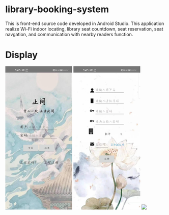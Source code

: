# library-booking-system
This is front-end source code developed in Android Studio. This application realize Wi-Fi indoor locating, 
library seat countdown, seat reservation, seat navgation, and communication with nearby readers function.
# Display

<img src="https://github.com/leah-lllllll/library-booking-system/blob/master/images/login.jpg" width="210px">
<img src="https://github.com/leah-lllllll/library-booking-system/blob/master/images/register.jpg" width="210px">
<img src="https://github.com/leah-lllllll/library-booking-system/blob/master/images/booking.jpg" width="210px">


